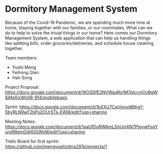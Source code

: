 # Dormitory Management System

Because of the Covid-19 Pandemic, we are spending much more time at home, staying together with our families, or our roommates. What can we do to help to solve the trivial things in our home? Here comes our Dormitory Management System, a web application that can help us handling things like splitting bills, order groceries/deliveries, and schedule house cleaning together. 

Team members:
- Yushi Meng
- Feihong Qian
- Han Song

Project Proposal:
https://docs.google.com/document/d/1KOQ5fE2NVWaqRg1M7qIccniOvBgW8AfeXixWnX8-914/mobilebasic

Sprint:
https://docs.google.com/document/d/1bXXU7CwVooyd6thg1-SbyRLN9wF2bPs2OUrSTs-EWi8/edit?usp=sharing

Meeting Notes:
https://docs.google.com/document/d/1aaUfDuRWAmLSnUojXN7PtoywFoqYurpR8emDdH0GWnM/edit?usp=sharing

Trello Board for first sprint:
https://github.com/mengyushi/dms297p/projects/1
